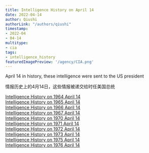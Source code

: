 ```yaml
---
title: Intelligence History on April 14
date: 2022-04-14
author: Qiushi 
authorLink: "/authors/qiushi"
timestamp: 
- 2022-04
- 04-14
multitype: 
- cia
tags: 
- intelligence_history
featuredImagePreview: '/agency/CIA.png'
---
```



April 14 in history, these intelligence were sent to the US president

情报历史上的4月14日，这些情报被递交给时任美国总统

<!--more-->







[Intelligence History on 1964 April 14](/dailybrief/1964-04-14)   
[Intelligence History on 1965 April 14](/dailybrief/1965-04-14)   
[Intelligence History on 1966 April 14](/dailybrief/1966-04-14)   
[Intelligence History on 1967 April 14](/dailybrief/1967-04-14)   
[Intelligence History on 1970 April 14](/dailybrief/1970-04-14)   
[Intelligence History on 1971 April 14](/dailybrief/1971-04-14)   
[Intelligence History on 1972 April 14](/dailybrief/1972-04-14)   
[Intelligence History on 1973 April 14](/dailybrief/1973-04-14)   
[Intelligence History on 1975 April 14](/dailybrief/1975-04-14)   
[Intelligence History on 1976 April 14](/dailybrief/1976-04-14)   

